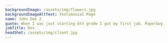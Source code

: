 ```yaml
---
backgroundImage: /assets/img/flowers.jpg
backgroundImageAltText: Testimonial Page
name: John Doe 2
quote: When I was just starting 6th grade I got my first job. Paperboy! Boy, was I excited. At that time I had spent a lot of time actually playing the video official.
jobTitle: Dev
headShot: /assets/img/client.jpg
---
```

